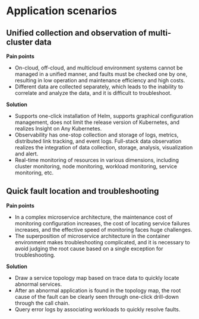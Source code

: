 # Application scenarios

## Unified collection and observation of multi-cluster data

**Pain points**

- On-cloud, off-cloud, and multicloud environment systems cannot be managed in a unified manner, and faults must be checked one by one, resulting in low operation and maintenance efficiency and high costs.
- Different data are collected separately, which leads to the inability to correlate and analyze the data, and it is difficult to troubleshoot.

**Solution** 

- Supports one-click installation of Helm, supports graphical configuration management, does not limit the release version of Kubernetes, and realizes Insight on Any Kubernetes.
- Observability has one-stop collection and storage of logs, metrics, distributed link tracking, and event logs. Full-stack data observation realizes the integration of data collection, storage, analysis, visualization and alert.
- Real-time monitoring of resources in various dimensions, including cluster monitoring, node monitoring, workload monitoring, service monitoring, etc.



## Quick fault location and troubleshooting

**Pain points**

- In a complex microservice architecture, the maintenance cost of monitoring configuration increases, the cost of locating service failures increases, and the effective speed of monitoring faces huge challenges.
- The superposition of microservice architecture in the container environment makes troubleshooting complicated, and it is necessary to avoid judging the root cause based on a single exception for troubleshooting.

**Solution**

- Draw a service topology map based on trace data to quickly locate abnormal services.
- After an abnormal application is found in the topology map, the root cause of the fault can be clearly seen through one-click drill-down through the call chain.
- Query error logs by associating workloads to quickly resolve faults.

